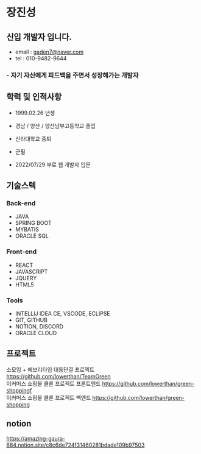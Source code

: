 # 장진성
## 신입 개발자 입니다.
- email : gaden7@naver.com
- tel   : 010-9482-9644

### - 자기 자신에게 피드백을 주면서 성장해가는 개발자




## 학력 및 인적사항

- 1999.02.26 년생

- 경남 / 양산 / 양산남부고등학교 졸업
- 신라대학교 중퇴
- 군필
- 2022/07/29 부로 웹 개발자 입문



## 기술스텍
### Back-end
- JAVA
- SPRING BOOT
- MYBATIS
- ORACLE SQL

### Front-end
- REACT
- JAVASCRIPT
- JQUERY
- HTML5

### Tools
- INTELLIJ IDEA CE, VSCODE, ECLIPSE
- GIT, GITHUB
- NOTION, DISCORD
- ORACLE CLOUD

## 프로젝트
소모임 + 에브리타임 대동단결 프로젝트   https://github.com/lowerthan/TeamGreen</br>
이커머스 쇼핑몰 클론 프로젝트 프론트엔드 https://github.com/lowerthan/green-shoppingf</br>
이커머스 쇼핑몰 클론 프로젝트 백엔드    https://github.com/lowerthan/green-shopping</br>
## notion
https://amazing-gaura-684.notion.site/c8c6de724f31460281bdade109b97503</br>


